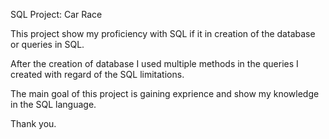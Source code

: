 SQL Project: Car Race 

This project show my proficiency with SQL if it in creation of the database or queries in SQL.

After the creation of database I used multiple methods in the queries I created with regard of the SQL limitations.

The main goal of this project is gaining exprience and show my knowledge in the SQL language.

Thank you.
